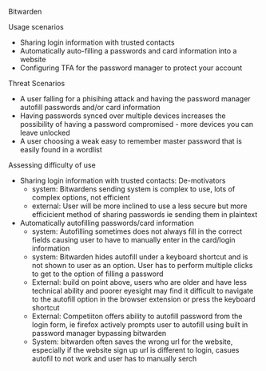 Bitwarden

Usage scenarios
- Sharing login information with trusted contacts
- Automatically auto-filling a passwords and card information into a website 
- Configuring TFA for the password manager to protect your account

Threat Scenarios
- A user falling for a phisihing attack and having the password manager autofill passwords and/or card information
- Having passwords synced over multiple devices increases the possibility of having a password compromised - more devices you can leave unlocked 
- A user choosing a weak easy to remember master password that is easily found in a wordlist


Assessing difficulty of use 
- Sharing login information with trusted contacts: De-motivators
	- system: Bitwardens sending system is complex to use, lots of complex options, not efficient 
	- external: User will be more inclined to use a less secure but more efficicient method of sharing passwords ie sending them in plaintext
- Automatically autofilling passwords/card information
	- system: Autofilling sometimes does not always fill in the correct fields causing user to have to manually enter in the card/login information
	- system: Bitwarden hides autofill under a keyboard shortcut and is not shown to user as an option. User has to perform multiple clicks to get to the option of filling a password
	- External: build on point above, users who are older and have less technical ability and poorer eyesight may find it difficult to navigate to the autofill option in the browser extension or press the keyboard shortcut
	- External: Competiiton offers ability to autofill password from the login form, ie firefox actively prompts user to autofill using built in password manager bypassing bitwarden
	- System: bitwarden often saves the wrong url for the website, especially if the website sign up url is different to login, casues autofil to not work and user has to manually serch
